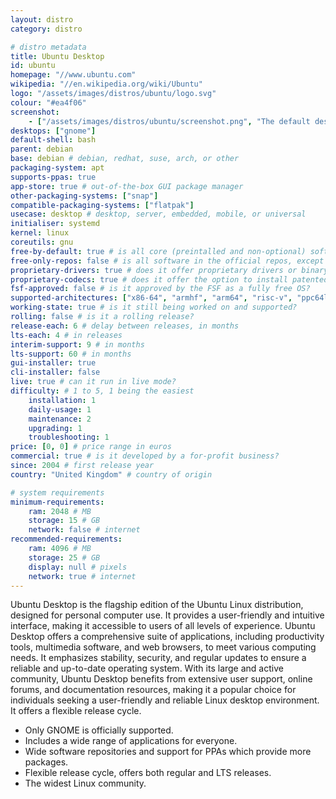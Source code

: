 ```yaml
---
layout: distro
category: distro

# distro metadata
title: Ubuntu Desktop
id: ubuntu
homepage: "//www.ubuntu.com"
wikipedia: "//en.wikipedia.org/wiki/Ubuntu"
logo: "/assets/images/distros/ubuntu/logo.svg"
colour: "#ea4f06"
screenshot:
    - ["/assets/images/distros/ubuntu/screenshot.png", "The default desktop interface."]
desktops: ["gnome"]
default-shell: bash
parent: debian
base: debian # debian, redhat, suse, arch, or other
packaging-system: apt
supports-ppas: true
app-store: true # out-of-the-box GUI package manager
other-packaging-systems: ["snap"]
compatible-packaging-systems: ["flatpak"]
usecase: desktop # desktop, server, embedded, mobile, or universal
initialiser: systemd
kernel: linux
coreutils: gnu
free-by-default: true # is all core (preintalled and non-optional) software free?
free-only-repos: false # is all software in the official repos, except drivers, free?
proprietary-drivers: true # does it offer proprietary drivers or binary blobs?
proprietary-codecs: true # does it offer the option to install patented media codecs?
fsf-approved: false # is it approved by the FSF as a fully free OS?
supported-architectures: ["x86-64", "armhf", "arm64", "risc-v", "ppc64le", "s390x"]
working-state: true # is it still being worked on and supported?
rolling: false # is it a rolling release?
release-each: 6 # delay between releases, in months
lts-each: 4 # in releases
interim-support: 9 # in months
lts-support: 60 # in months
gui-installer: true
cli-installer: false
live: true # can it run in live mode?
difficulty: # 1 to 5, 1 being the easiest
    installation: 1
    daily-usage: 1
    maintenance: 2
    upgrading: 1
    troubleshooting: 1
price: [0, 0] # price range in euros
commercial: true # is it developed by a for-profit business?
since: 2004 # first release year
country: "United Kingdom" # country of origin

# system requirements
minimum-requirements:
    ram: 2048 # MB
    storage: 15 # GB
    network: false # internet
recommended-requirements:
    ram: 4096 # MB
    storage: 25 # GB
    display: null # pixels
    network: true # internet
---
```


Ubuntu Desktop is the flagship edition of the Ubuntu Linux distribution, designed for personal computer use. It provides a user-friendly and intuitive interface, making it accessible to users of all levels of experience. Ubuntu Desktop offers a comprehensive suite of applications, including productivity tools, multimedia software, and web browsers, to meet various computing needs. It emphasizes stability, security, and regular updates to ensure a reliable and up-to-date operating system. With its large and active community, Ubuntu Desktop benefits from extensive user support, online forums, and documentation resources, making it a popular choice for individuals seeking a user-friendly and reliable Linux desktop environment. It offers a flexible release cycle.

<!--more-->

* Only GNOME is officially supported.
* Includes a wide range of applications for everyone.
* Wide software repositories and support for PPAs which provide more packages.
* Flexible release cycle, offers both regular and LTS releases.
* The widest Linux community.